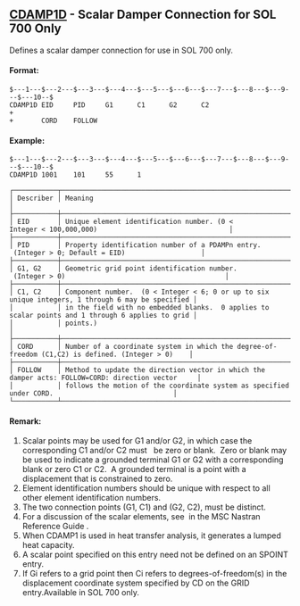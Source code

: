 ## [CDAMP1D](https://help.hexagonmi.com/bundle/MSC_Nastran_2022.4/page/Nastran_Combined_Book/qrg/bulkc1/TOC.CDAMP1D.xhtml) - Scalar Damper Connection for SOL 700 Only

Defines a scalar damper connection for use in SOL 700 only.

#### Format:

```nastran
$---1---$---2---$---3---$---4---$---5---$---6---$---7---$---8---$---9---$---10--$
CDAMP1D EID     PID     G1      C1      G2      C2                      +       
+       CORD    FOLLOW                                                          
```

#### Example:

```nastran
$---1---$---2---$---3---$---4---$---5---$---6---$---7---$---8---$---9---$---10--$
CDAMP1D 1001    101     55      1                                               
```

```text
┌───────────┬───────────────────────────────────────────────────────────────────────────────────────────────────┐
│ Describer │ Meaning                                                                                           │
├───────────┼───────────────────────────────────────────────────────────────────────────────────────────────────┤
│ EID       │ Unique element identification number. (0 < Integer < 100,000,000)                                 │
├───────────┼───────────────────────────────────────────────────────────────────────────────────────────────────┤
│ PID       │ Property identification number of a PDAMPn entry.  (Integer > 0; Default = EID)                   │
├───────────┼───────────────────────────────────────────────────────────────────────────────────────────────────┤
│ G1, G2    │ Geometric grid point identification number.  (Integer > 0)                                        │
├───────────┼───────────────────────────────────────────────────────────────────────────────────────────────────┤
│ C1, C2    │ Component number.  (0 < Integer < 6; 0 or up to six unique integers, 1 through 6 may be specified │
│           │ in the field with no embedded blanks.  0 applies to scalar points and 1 through 6 applies to grid │
│           │ points.)                                                                                          │
├───────────┼───────────────────────────────────────────────────────────────────────────────────────────────────┤
│ CORD      │ Number of a coordinate system in which the degree-of-freedom (C1,C2) is defined. (Integer > 0)    │
├───────────┼───────────────────────────────────────────────────────────────────────────────────────────────────┤
│ FOLLOW    │ Method to update the direction vector in which the damper acts: FOLLOW=CORD: direction vector     │
│           │ follows the motion of the coordinate system as specified under CORD.                              │
└───────────┴───────────────────────────────────────────────────────────────────────────────────────────────────┘
```

#### Remark:

1. Scalar points may be used for G1 and/or G2, in which case the corresponding C1 and/or C2 must   be zero or blank.  Zero or blank may be used to indicate a grounded terminal G1 or G2 with a corresponding blank or zero C1 or C2.  A grounded terminal is a point with a displacement that is constrained to zero.
2. Element identification numbers should be unique with respect to all other element identification numbers.
3. The two connection points (G1, C1) and (G2, C2), must be distinct.
4. For a discussion of the scalar elements, see   in the  MSC Nastran Reference Guide .
5. When CDAMP1 is used in heat transfer analysis, it generates a lumped heat capacity.
6. A scalar point specified on this entry need not be defined on an SPOINT entry.
7. If Gi refers to a grid point then Ci refers to degrees-of-freedom(s) in the displacement coordinate system specified by CD on the GRID entry.Available in SOL 700 only.
